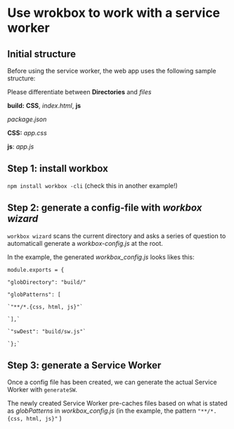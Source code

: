 # Use wrokbox to work with a service worker

## Initial structure
Before using the service worker, the web app uses the following sample structure:

Please differentiate between **Directories** and _files_

**build:** **CSS**, _index.html_, **js**

 _package.json_

**CSS:** _app.css_

**js**: _app.js_


## Step 1: install workbox
`npm install workbox -cli` (check this in another example!)

## Step 2: generate a config-file with _workbox wizard_
`workbox wizard` scans the current directory and asks a series of question to
automaticall generate a _workbox-config.js_ at the root.

In the example, the generated _workbox_config.js_ looks likes this:

`module.exports = {`

  `"globDirectory": "build/"`

  `"globPatterns": [`

    `"**/*.{css, html, js}"`

    `],`

    `"swDest": "build/sw.js"`

    `};`

## Step 3: generate a Service Worker
Once a config file has been created, we can generate the actual Service Worker
with `generateSW`.

The newly created Service Worker pre-caches files based on what is stated as
_globPatterns_ in _workbox_config.js_ (in the example, the pattern
  `"**/*.{css, html, js}"` )  
